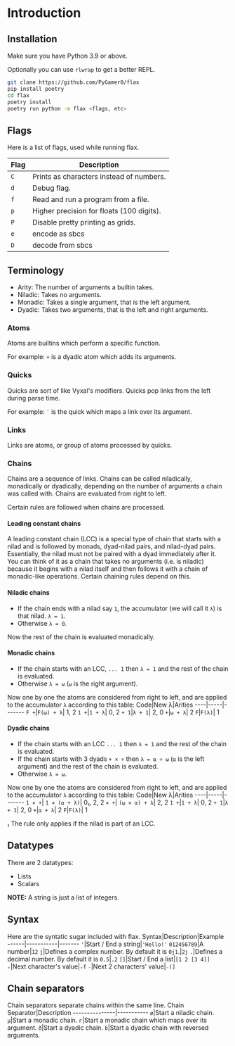 # Introduction

## Installation
Make sure you have Python 3.9 or above.

Optionally you can use `rlwrap` to get a better REPL.
```sh
git clone https://github.com/PyGamer0/flax
pip install poetry
cd flax
poetry install
poetry run python -m flax <flags, etc>
```

## Flags
Here is a list of flags, used while running flax.

Flag|Description
----|-----------
`C`|Prints as characters instead of numbers.
`d`|Debug flag.
`f`|Read and run a program from a file.
`p`|Higher precision for floats (100 digits).
`P`|Disable pretty printing as grids.
`e`|encode as sbcs
`D`|decode from sbcs

## Terminology

- Arity: The number of arguments a builtin takes.
- Niladic: Takes no arguments.
- Monadic: Takes a single argument, that is the left argument.
- Dyadic: Takes two arguments, that is the left and right arguments.

### Atoms
Atoms are builtins which perform a specific function.

For example: `+` is a dyadic atom which adds its arguments.

### Quicks
Quicks are sort of like Vyxal's modifiers.
Quicks pop links from the left during parse time.

For example: `¨` is the quick which maps a link over its argument.

### Links
Links are atoms, or group of atoms processed by quicks.

### Chains
Chains are a sequence of links.
Chains can be called niladically, monadically or dyadically, depending on the number of arguments a chain was called with.
Chains are evaluated from right to left.

Certain rules are followed when chains are processed.

#### Leading constant chains
A leading constant chain (LCC) is a special type of chain that starts with a nilad and is followed by monads, dyad-nilad pairs, and nilad-dyad pairs.
Essentially, the nilad must not be paired with a dyad immediately after it.
You can think of it as a chain that takes no arguments (i.e. is niladic) because it begins with a nilad itself and then follows it with a chain of monadic-like operations.
Certain chaining rules depend on this.

#### Niladic chains
- If the chain ends with a nilad say `1`, the accumulator (we will call it `λ`) is that nilad.
`λ = 1`.
- Otherwise `λ = 0`.

Now the rest of the chain is evaluated monadically.

#### Monadic chains
- If the chain starts with an LCC, `... 1` then `λ = 1` and the rest of the chain is evaluated.
- Otherwise `λ = ⍵` (`⍵` is the right argument).

Now one by one the atoms are considered from right to left, and are applied to the accumulator `λ` according to this table:
Code|New λ|Arities
----|-----|-------
`F +`|`F(⍵) + λ`| 1, 2
`1 +`|`1 + λ`| 0, 2
`+ 1`|`λ + 1`| 2, 0
`+`|`⍵ + λ`| 2
`F`|`F(λ)`| 1

#### Dyadic chains
- If the chain starts with an LCC `... 1` then `λ = 1`  and the rest of the chain is evaluated.
- If the chain starts with 3 dyads `+ × ÷` then `λ = ⍺ ÷ ⍵` (`⍺` is the left argument) and the rest of the chain is evaluated.
- Otherwise `λ = ⍵`.

Now one by one the atoms are considered from right to left, and are applied to the accumulator `λ` according to this table:
Code|New λ|Arities
----|-----|-------
`1 × +`| `1 × (⍺ + λ)`| 0₁, 2, 2 
`× +`| `(⍵ × ⍺) + λ`| 2, 2
`1 +`|`1 + λ`| 0, 2
`+ 1`|`λ + 1`| 2, 0
`+`|`⍺ + λ`| 2
`F`|`F(λ)`| 1

₁ The rule only applies if the nilad is part of an LCC.

## Datatypes
There are 2 datatypes:
- Lists
- Scalars

**NOTE:** A string is just a list of integers.

## Syntax

Here are the syntatic sugar included with flax.
Syntax|Description|Example
------|-----------|-------
`'`|Start / End a string|`'Hello!'`
`012456789`|A number|`12`
`j`|Defines a complex number. By default it is `0j1`.|`2j`
`.`|Defines a decimal number. By default it is `0.5`|`.2`
`[]`|Start / End a list|`[1 2 [3 4]]`
`₊`|Next character's value|`₊f`
`₋`|Next 2 characters' value|`₋(]`

## Chain separators
Chain separators separate chains within the same line.
Chain Separator|Description
---------------|-----------
`ø`|Start a niladic chain.
`µ`|Start a monadic chain.
`г`|Start a monadic chain which maps over its argument.
`ð`|Start a dyadic chain.
`ɓ`|Start a dyadic chain with reversed arguments.
